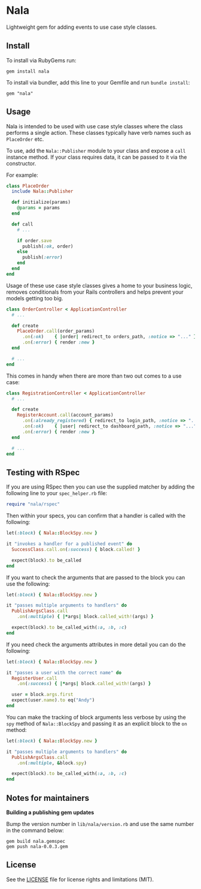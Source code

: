# Nala

Lightweight gem for adding events to use case style classes.

## Install

To install via RubyGems run:

```
gem install nala
```

To install via bundler, add this line to your Gemfile and run `bundle install`:

```
gem "nala"
```

## Usage

Nala is intended to be used with use case style classes where the class performs
a single action. These classes typically have verb names such as `PlaceOrder`
etc.

To use, add the `Nala::Publisher` module to your class and expose a `call`
instance method. If your class requires data, it can be passed to it via the
constructor.

For example:

```ruby
class PlaceOrder
  include Nala::Publisher

  def initialize(params)
    @params = params
  end

  def call
    # ...

    if order.save
      publish(:ok, order)
    else
      publish(:error)
    end
  end
end
```

Usage of these use case style classes gives a home to your business logic,
removes conditionals from your Rails controllers and helps prevent your models
getting too big.

```ruby
class OrderController < ApplicationController
  # ...

  def create
    PlaceOrder.call(order_params)
      .on(:ok)    { |order| redirect_to orders_path, :notice => "..." }
      .on(:error) { render :new }
  end

  # ...
end
```

This comes in handy when there are more than two out comes to a use case:

```ruby
class RegistrationController < ApplicationController
  # ...

  def create
    RegisterAccount.call(account_params)
      .on(:already_registered) { redirect_to login_path, :notice => "..." }
      .on(:ok)    { |user| redirect_to dashboard_path, :notice => "..." }
      .on(:error) { render :new }
  end

  # ...
end
```

## Testing with RSpec

If you are using RSpec then you can use the supplied matcher by adding the
following line to your `spec_helper.rb` file:

```ruby
require "nala/rspec"
```

Then within your specs, you can confirm that a handler is called with the
following:

```ruby
let(:block) { Nala::BlockSpy.new }

it "invokes a handler for a published event" do
  SuccessClass.call.on(:success) { block.called! }

  expect(block).to be_called
end
```

If you want to check the arguments that are passed to the block you can use the
following:

```ruby
let(:block) { Nala::BlockSpy.new }

it "passes multiple arguments to handlers" do
  PublishArgsClass.call
    .on(:multiple) { |*args| block.called_with!(args) }

  expect(block).to be_called_with(:a, :b, :c)
end
```

If you need check the arguments attributes in more detail you can do the
following:

```ruby
let(:block) { Nala::BlockSpy.new }

it "passes a user with the correct name" do
  RegisterUser.call
    .on(:success) { |*args| block.called_with!(args) }

  user = block.args.first
  expect(user.name).to eq("Andy")
end
```

You can make the tracking of block arguments less verbose by using the `spy`
method of `Nala::BlockSpy` and passing it as an explicit block to the `on`
method:

```ruby
let(:block) { Nala::BlockSpy.new }

it "passes multiple arguments to handlers" do
  PublishArgsClass.call
    .on(:multiple, &block.spy)

  expect(block).to be_called_with(:a, :b, :c)
end
```

## Notes for maintainers

**Building a publishing gem updates**

Bump the version number in `lib/nala/version.rb` and use the same number in the
command below:

```
gem build nala.gemspec
gem push nala-0.0.3.gem
```

## License

See the [LICENSE](LICENSE.txt) file for license rights and limitations (MIT).
